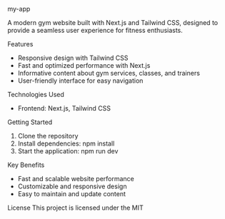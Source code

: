 my-app

A modern gym website built with Next.js and Tailwind CSS, designed to provide a seamless user experience for fitness enthusiasts.

Features
- Responsive design with Tailwind CSS
- Fast and optimized performance with Next.js
- Informative content about gym services, classes, and trainers
- User-friendly interface for easy navigation

Technologies Used
- Frontend: Next.js, Tailwind CSS

Getting Started
1. Clone the repository
2. Install dependencies: npm install
3. Start the application: npm run dev

Key Benefits
- Fast and scalable website performance
- Customizable and responsive design
- Easy to maintain and update content



License
This project is licensed under the MIT
